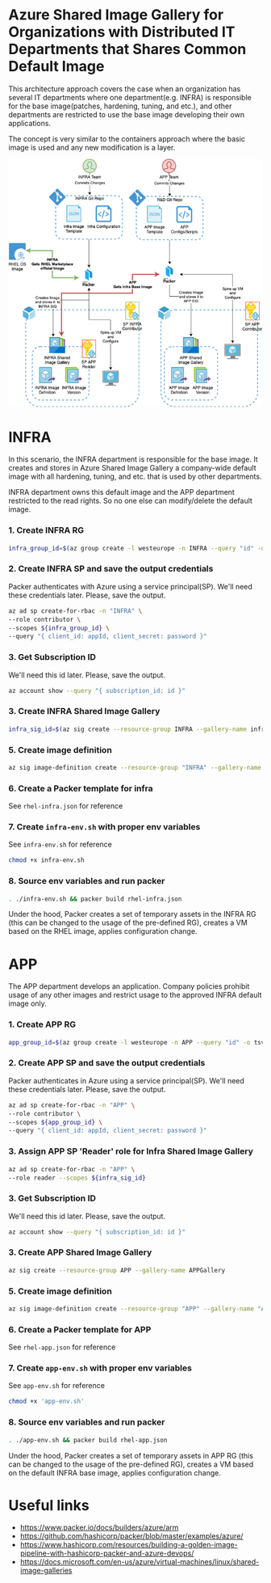 # Azure Shared Image Gallery for Organizations with Distributed IT Departments that Shares Common Default Image

This architecture approach covers the case when an organization has several IT departments where one department(e.g. INFRA) is responsible
for the base image(patches, hardening, tuning, and etc.), and other departments are restricted to use the base image developing their own applications.

The concept is very similar to the containers approach where the basic image is used and any new modification is a layer.

![Azure SIG Architecture](AzureSharedImageGalleryAchitecture.png)

# INFRA
In this scenario, the INFRA department is responsible for the base image. It creates and stores in Azure Shared Image Gallery a company-wide default image with all hardening, tuning, and etc. that is used by other departments.

INFRA department owns this default image and the APP department restricted to the read rights. So no one else can modify/delete the default image.

### 1. Create INFRA RG
```bash
infra_group_id=$(az group create -l westeurope -n INFRA --query "id" -o tsv)
```

### 2. Create INFRA SP and save the output credentials
Packer authenticates with Azure using a service principal(SP). We'll need these credentials later. Please, save the output.
```bash
az ad sp create-for-rbac -n "INFRA" \
--role contributor \
--scopes ${infra_group_id} \
--query "{ client_id: appId, client_secret: password }"
```

### 3. Get Subscription ID
We'll need this id later. Please, save the output.
```bash
az account show --query "{ subscription_id: id }"
```

### 3. Create INFRA Shared Image Gallery
```bash
infra_sig_id=$(az sig create --resource-group INFRA --gallery-name infraGallery --query "id" -o tsv)
```

### 5. Create image definition
```bash
az sig image-definition create --resource-group "INFRA" --gallery-name "infraGallery" --gallery-image-definition "Rhel-Infra" --publisher "Infra" --offer "RHEL" --sku "7.3" --os-type "linux"
```

### 6. Create a Packer template for infra
See ```rhel-infra.json``` for reference

### 7. Create ```infra-env.sh``` with proper env variables
See ```infra-env.sh``` for reference

```bash 
chmod +x infra-env.sh
```

### 8. Source env variables and run packer
```bash
. ./infra-env.sh && packer build rhel-infra.json
```
Under the hood, Packer creates a set of temporary assets in the INFRA RG (this can be changed to the usage of the pre-defined RG), creates a VM based on the RHEL image, applies configuration change.

# APP
The APP department develops an application. Company policies prohibit usage of any other images and restrict usage to the approved INFRA default image only.

### 1. Create APP RG
```bash
app_group_id=$(az group create -l westeurope -n APP --query "id" -o tsv)
```

### 2. Create APP SP and save the output credentials
Packer authenticates in Azure using a service principal(SP). We'll need these credentials later. Please, save the output.
```bash
az ad sp create-for-rbac -n "APP" \
--role contributor \
--scopes ${app_group_id} \
--query "{ client_id: appId, client_secret: password }"
```
### 3. Assign APP SP 'Reader' role for Infra Shared Image Gallery 
```bash
az ad sp create-for-rbac -n "APP" \
--role reader --scopes ${infra_sig_id}
```

### 3. Get Subscription ID
We'll need this id later. Please, save the output.
```bash
az account show --query "{ subscription_id: id }"
```

### 3. Create APP Shared Image Gallery
```bash
az sig create --resource-group APP --gallery-name APPGallery
```

### 5. Create image definition
```bash
az sig image-definition create --resource-group "APP" --gallery-name "APPGallery" --gallery-image-definition "Rhel-APP" --publisher "APP" --offer "RHEL" --sku "7.3" --os-type "linux"
```

### 6. Create a Packer template for APP
See ```rhel-app.json``` for reference

### 7. Create ```app-env.sh``` with proper env variables
See ```app-env.sh``` for reference
```bash
chmod +x 'app-env.sh'
```

### 8. Source env variables and run packer
```bash
. ./app-env.sh && packer build rhel-app.json
```
Under the hood, Packer creates a set of temporary assets in APP RG (this can be changed to the usage of the pre-defined RG), creates a VM based on the default INFRA base image, applies configuration change.

# Useful links
* https://www.packer.io/docs/builders/azure/arm
* https://github.com/hashicorp/packer/blob/master/examples/azure/
* https://www.hashicorp.com/resources/building-a-golden-image-pipeline-with-hashicorp-packer-and-azure-devops/
* https://docs.microsoft.com/en-us/azure/virtual-machines/linux/shared-image-galleries
